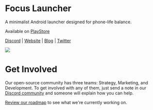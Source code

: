 # Focus Launcher

A minimalist Android launcher designed for phone-life balance.

Available on [PlayStore](https://play.google.com/store/apps/details?id=io.focuslauncher)

[Discord](https://discord.gg/GDdCXPnXug) | [Website](http://focuslauncher.io) | [Blog](https://medium.com/@focuslauncher) | [Twitter](https://twitter.com/FocusLauncher)

![](https://i.imgur.com/gNR2tqc.png)

# Get Involved

Our open-source community has three teams: Strategy, Marketing, and Development. To get involved with any of them, just send a note in our [Discord community](https://discord.gg/GDdCXPnXug) and someone will explain how you can help.

[Review our roadmap](https://github.com/focus-launcher/focus-launcher-android/wiki/Roadmap) to see what we're currently working on.
